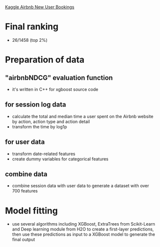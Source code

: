 [Kaggle Airbnb New User Bookings](https://www.kaggle.com/c/airbnb-recruiting-new-user-bookings/overview)
# Final ranking 
* 26/1458 (top 2%)

# Preparation of data
## "airbnbNDCG" evaluation function
* it's written in C++ for xgboost source code
## for session log data
* calculate the total and median time a user spent on the Airbnb website by action, action type and action detail
* transform the time by log1p
## for user data
* transform date-related features
* create dummy variables for categorical features
## combine data
* combine session data with user data to generate a dataset with over 700 features

# Model fitting
* use several algorithms including XGBoost,  ExtraTrees from Scikit-Learn and Deep learning module from H2O to create a first-layer predictions, then use these predictions as input to a XGBoost model to generate the final output

